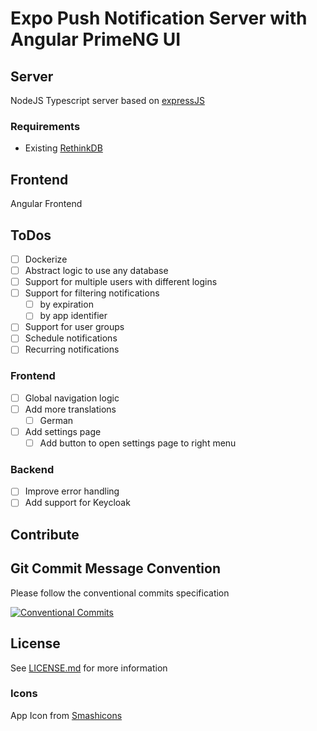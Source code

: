 # Expo Push Notification Server with Angular PrimeNG UI

## Server

NodeJS Typescript server based on [expressJS](https://expressjs.com/)

### Requirements

- Existing [RethinkDB](https://rethinkdb.com/docs/install/)

## Frontend

Angular Frontend

## ToDos

- [ ] Dockerize
- [ ] Abstract logic to use any database 
- [ ] Support for multiple users with different logins
- [ ] Support for filtering notifications
  - [ ] by expiration
  - [ ] by app identifier
- [ ] Support for user groups
- [ ] Schedule notifications
- [ ] Recurring notifications

### Frontend

- [ ] Global navigation logic
- [ ] Add more translations
  - [ ] German
- [ ] Add settings page
  - [ ] Add button to open settings page to right menu

### Backend

- [ ] Improve error handling
- [ ] Add support for Keycloak

## Contribute

## Git Commit Message Convention

Please follow the conventional commits specification

[![Conventional Commits](https://img.shields.io/badge/Conventional%20Commits-1.0.0-yellow.svg)](https://conventionalcommits.org)

## License

See [LICENSE.md](LICENSE.md) for more information

### Icons

App Icon from [Smashicons](https://www.flaticon.com/authors/smashicons)

